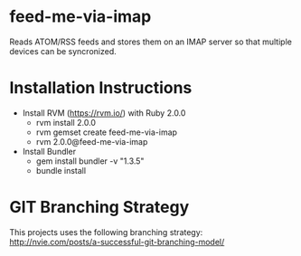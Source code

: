 feed-me-via-imap
================

Reads ATOM/RSS feeds and stores them on an IMAP server so that multiple devices can be syncronized.

Installation Instructions
=========================

* Install RVM (https://rvm.io/) with Ruby 2.0.0
  * rvm install 2.0.0
  * rvm gemset create feed-me-via-imap
  * rvm 2.0.0@feed-me-via-imap
* Install Bundler
  * gem install bundler -v "1.3.5"
  * bundle install

GIT Branching Strategy
======================

This projects uses the following branching strategy: http://nvie.com/posts/a-successful-git-branching-model/
